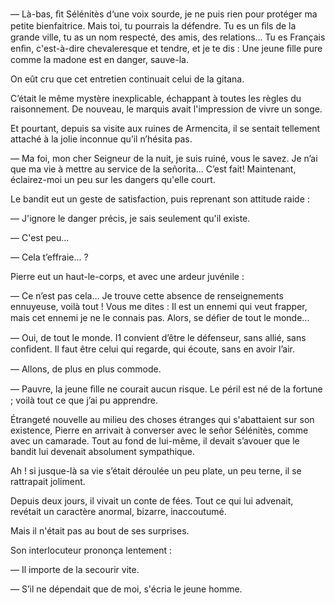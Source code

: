 — Là-bas, ﬁt Sélénitès d‘une voix sourde, je ne puis rien pour protéger ma
petite bienfaitrice. Mais toi, tu pourrais la défendre. Tu es un ﬁls de
la grande ville, tu as un nom respecté, des amis, des relations... Tu es
Français enﬁn, c'est-à-dire chevaleresque et tendre, et je te dis : Une jeune ﬁlle pure comme la madone est en danger, sauve-la.

On eût cru que cet entretien continuait celui de la gitana.

C’était le même mystère inexplicable, échappant à toutes les règles du
raisonnement. De nouveau, le marquis avait l'impression de vivre un songe.

Et pourtant, depuis sa visite aux ruines de Armencita, il se sentait
tellement attaché à la jolie inconnue qu’il n’hésita pas.

— Ma foi, mon cher Seigneur de la nuit, je suis ruiné, vous le savez. Je n’ai
que ma vie à mettre au service de la señorita... C’est fait! Maintenant,
éclairez-moi un peu sur les dangers qu'elle court.

Le bandit eut un geste de satisfaction, puis reprenant son attitude raide :

— J'ignore le danger précis, je sais seulement qu'il existe.

— C'est peu...

— Cela t’effraie... ?

Pierre eut un haut-le-corps, et avec une ardeur juvénile :

— Ce n’est pas cela... Je trouve cette absence de renseignements ennuyeuse,
voilà tout ! Vous me dites : Il est un ennemi qui veut frapper, mais cet ennemi je ne le connais pas. Alors, se déﬁer de tout le monde...

— Oui, de tout le monde. I1 convient d’être le défenseur, sans allié, sans
conﬁdent. Il faut être celui qui regarde, qui écoute, sans en avoir l’air.

— Allons, de plus en plus commode.

— Pauvre, la jeune ﬁlle ne courait aucun risque. Le péril est né de la
fortune ; voilà tout ce que j’ai pu apprendre.

Étrangeté nouvelle au milieu des choses étranges qui s'abattaient sur
son existence, Pierre en arrivait à converser avec le señor Sélénitès, comme
avec un camarade. Tout au fond de lui-même, il devait s’avouer que le
bandit lui devenait absolument sympathique.

Ah ! si jusque-là sa vie s’était déroulée un peu plate, un peu terne, il se
rattrapait joliment.

Depuis deux jours, il vivait un conte de fées. Tout ce qui lui advenait,
revétait un caractère anormal, bizarre, inaccoutumé.

Mais il n'était pas au bout de ses surprises.

Son interlocuteur prononça lentement :

— Il importe de la secourir vite.

— S’il ne dépendait que de moi, s'écria le jeune homme.
